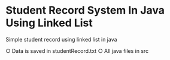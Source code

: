 # Student Record System In Java Using Linked List

Simple student record using linked list in java

○ Data is saved in studentRecord.txt
○ All java files in src

